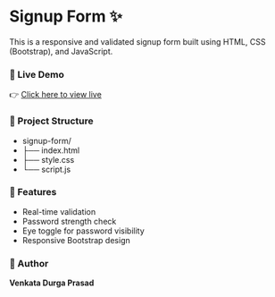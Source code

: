 # Signup Form ✨

This is a responsive and validated signup form built using HTML, CSS (Bootstrap), and JavaScript.

### 🔗 Live Demo
👉 [Click here to view live](https://yourusername.github.io/signup-form/)

### 📁 Project Structure

- signup-form/
- ├── index.html
- ├── style.css
- └── script.js


### 🧪 Features
- Real-time validation
- Password strength check
- Eye toggle for password visibility
- Responsive Bootstrap design

### 📌 Author
**Venkata Durga Prasad**
